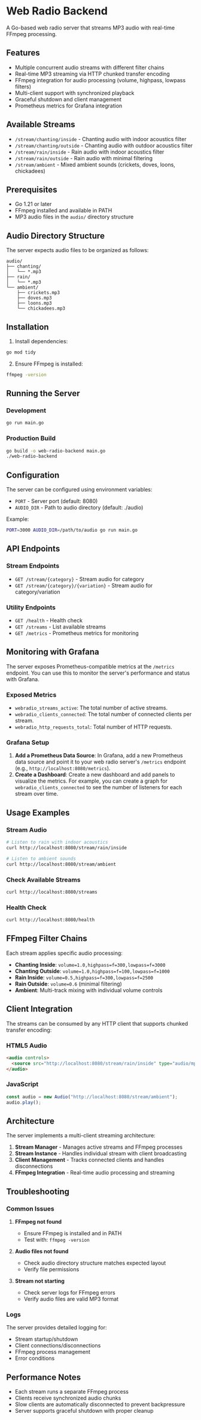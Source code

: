 # Web Radio Backend

A Go-based web radio server that streams MP3 audio with real-time FFmpeg processing.

## Features

- Multiple concurrent audio streams with different filter chains
- Real-time MP3 streaming via HTTP chunked transfer encoding
- FFmpeg integration for audio processing (volume, highpass, lowpass filters)
- Multi-client support with synchronized playback
- Graceful shutdown and client management
- Prometheus metrics for Grafana integration

## Available Streams

- `/stream/chanting/inside` - Chanting audio with indoor acoustics filter
- `/stream/chanting/outside` - Chanting audio with outdoor acoustics filter
- `/stream/rain/inside` - Rain audio with indoor acoustics filter
- `/stream/rain/outside` - Rain audio with minimal filtering
- `/stream/ambient` - Mixed ambient sounds (crickets, doves, loons, chickadees)

## Prerequisites

- Go 1.21 or later
- FFmpeg installed and available in PATH
- MP3 audio files in the `audio/` directory structure

## Audio Directory Structure

The server expects audio files to be organized as follows:

```
audio/
├── chanting/
│   └── *.mp3
├── rain/
│   └── *.mp3
└── ambient/
    ├── crickets.mp3
    ├── doves.mp3
    ├── loons.mp3
    └── chickadees.mp3
```

## Installation

1. Install dependencies:

```bash
go mod tidy
```

2. Ensure FFmpeg is installed:

```bash
ffmpeg -version
```

## Running the Server

### Development

```bash
go run main.go
```

### Production Build

```bash
go build -o web-radio-backend main.go
./web-radio-backend
```

## Configuration

The server can be configured using environment variables:

- `PORT` - Server port (default: 8080)
- `AUDIO_DIR` - Path to audio directory (default: ./audio)

Example:

```bash
PORT=3000 AUDIO_DIR=/path/to/audio go run main.go
```

## API Endpoints

### Stream Endpoints

- `GET /stream/{category}` - Stream audio for category
- `GET /stream/{category}/{variation}` - Stream audio for category/variation

### Utility Endpoints

- `GET /health` - Health check
- `GET /streams` - List available streams
- `GET /metrics` - Prometheus metrics for monitoring

## Monitoring with Grafana

The server exposes Prometheus-compatible metrics at the `/metrics` endpoint. You can use this to monitor the server's performance and status with Grafana.

### Exposed Metrics

- `webradio_streams_active`: The total number of active streams.
- `webradio_clients_connected`: The total number of connected clients per stream.
- `webradio_http_requests_total`: Total number of HTTP requests.

### Grafana Setup

1.  **Add a Prometheus Data Source**: In Grafana, add a new Prometheus data source and point it to your web radio server's `/metrics` endpoint (e.g., `http://localhost:8080/metrics`).
2.  **Create a Dashboard**: Create a new dashboard and add panels to visualize the metrics. For example, you can create a graph for `webradio_clients_connected` to see the number of listeners for each stream over time.

## Usage Examples

### Stream Audio

```bash
# Listen to rain with indoor acoustics
curl http://localhost:8080/stream/rain/inside

# Listen to ambient sounds
curl http://localhost:8080/stream/ambient
```

### Check Available Streams

```bash
curl http://localhost:8080/streams
```

### Health Check

```bash
curl http://localhost:8080/health
```

## FFmpeg Filter Chains

Each stream applies specific audio processing:

- **Chanting Inside**: `volume=1.0,highpass=f=300,lowpass=f=3000`
- **Chanting Outside**: `volume=1.0,highpass=f=100,lowpass=f=1000`
- **Rain Inside**: `volume=0.5,highpass=f=300,lowpass=f=2500`
- **Rain Outside**: `volume=0.6` (minimal filtering)
- **Ambient**: Multi-track mixing with individual volume controls

## Client Integration

The streams can be consumed by any HTTP client that supports chunked transfer encoding:

### HTML5 Audio

```html
<audio controls>
  <source src="http://localhost:8080/stream/rain/inside" type="audio/mpeg" />
</audio>
```

### JavaScript

```javascript
const audio = new Audio("http://localhost:8080/stream/ambient");
audio.play();
```

## Architecture

The server implements a multi-client streaming architecture:

1. **Stream Manager** - Manages active streams and FFmpeg processes
2. **Stream Instance** - Handles individual stream with client broadcasting
3. **Client Management** - Tracks connected clients and handles disconnections
4. **FFmpeg Integration** - Real-time audio processing and streaming

## Troubleshooting

### Common Issues

1. **FFmpeg not found**

   - Ensure FFmpeg is installed and in PATH
   - Test with: `ffmpeg -version`

2. **Audio files not found**

   - Check audio directory structure matches expected layout
   - Verify file permissions

3. **Stream not starting**
   - Check server logs for FFmpeg errors
   - Verify audio files are valid MP3 format

### Logs

The server provides detailed logging for:

- Stream startup/shutdown
- Client connections/disconnections
- FFmpeg process management
- Error conditions

## Performance Notes

- Each stream runs a separate FFmpeg process
- Clients receive synchronized audio chunks
- Slow clients are automatically disconnected to prevent backpressure
- Server supports graceful shutdown with proper cleanup
